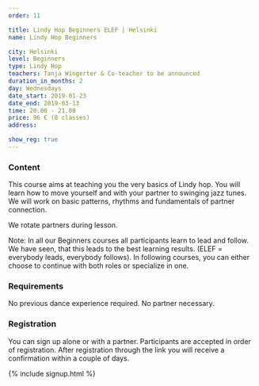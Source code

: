 ```yaml
---
order: 11

title: Lindy Hop Beginners ELEF | Helsinki
name: Lindy Hop Beginners

city: Helsinki
level: Beginners
type: Lindy Hop
teachers: Tanja Wingerter & Co-teacher to be announced
duration_in_months: 2
day: Wednesdays
date_start: 2019-01-23
date_end: 2019-03-13
time: 20.00 - 21.00
price: 96 € (8 classes)
address: 

show_reg: true
---
```


### Content
This course aims at teaching you the very basics of Lindy hop. You will learn how to move yourself and with your partner to swinging jazz tunes. We will work on basic patterns, rhythms and fundamentals of partner connection.

We rotate partners during lesson.

Note: In all our Beginners courses all participants learn to lead and follow. We have seen, that this leads to the best learning results. (ELEF = everybody leads, everybody follows). In following courses, you can either choose to continue with both roles or specialize in one.

### Requirements
No previous dance experience required. No partner necessary.

### Registration
You can sign up alone or with a partner. Participants are accepted in order of registration. After registration through the link you will receive a confirmation within a couple of days.

{% include signup.html %}


